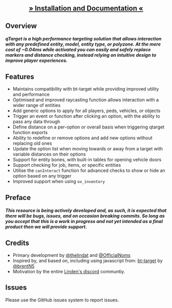 <h2 align='center'><a href='https://overextended.github.io/qtarget/'>» Installation and Documentation «</a></h2>

## Overview
##### qTarget is a high performance targeting solution that allows interaction with any predefined entity, model, entity type, or polyzone. At the mere cost of ~0.04ms while activated you can easily and safely replace markers and distance checking, instead relying on intuitive design to improve player experiences.


## Features 
- Maintains compatibility with bt-target while providing improved utility and performance
- Optimised and improved raycasting function allows interaction with a wider range of entities
- Add generic options to apply for all players, peds, vehicles, or objects
- Trigger an event or function after clicking an option, with the ability to pass any data through
- Define distance on a per-option or overall basis when triggering qtarget function exports
- Ability to redefine or remove options and add new options without replacing old ones
- Update the option list when moving towards or away from a target with variable distances on their options
- Support for entity bones, with built-in tables for opening vehicle doors
- Support checking for job, items, or specific entities
- Utilise the `canInteract` function for advanced checks to show or hide an option based on any trigger
- Improved support when using `ox_inventory`

## Preface
##### This resource is being actively developed and, as such, it is expected that there will be bugs, issues, and on occasion breaking commits. So long as you accept that this is a work in progress and not yet intended as a final product then we will provide support.

## Credits
- Primary development by [@thelindat](https://github.com/thelindat) and [@OfficialNoms](https://github.com/OfficialNoms)
- Inspired by, and based on, including using javascript from: [bt-target](https://github.com/brentN5/bt-target) by [@brentN5](https://github.com/brentN5)
- Motivation by the entire [Linden's discord](https://discord.gg/mEM6eYdXPm) communtiy.

## Issues
Please use the GitHub issues system to report issues. 

